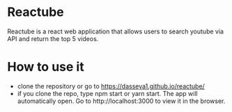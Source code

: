 # Reactube
Reactube is a react web application that allows users to search youtube via API and return the top 5 videos.

# How to use it
- clone the repository or go to https://dasseya1.github.io/reactube/
- if you clone the repo, type npm start or yarn start.
The app will automatically open. Go to http://localhost:3000 to view it in the browser.


